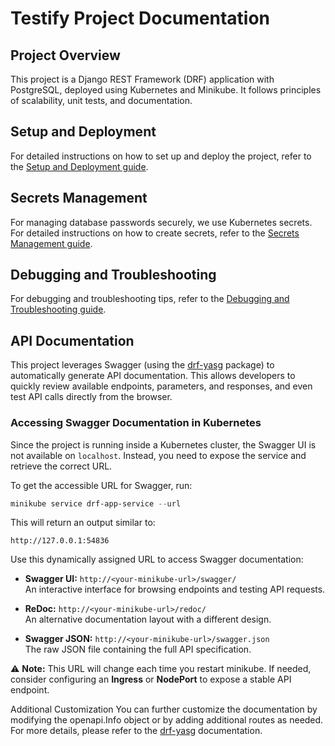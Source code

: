 # Testify Project Documentation


## Project Overview

This project is a Django REST Framework (DRF) application with PostgreSQL, deployed using Kubernetes and Minikube. It follows principles of scalability, unit tests, and documentation.

## Setup and Deployment

For detailed instructions on how to set up and deploy the project, refer to the [Setup and Deployment guide](docs/setup.md).

## Secrets Management

For managing database passwords securely, we use Kubernetes secrets. For detailed instructions on how to create secrets, refer to the [Secrets Management guide](docs/secrets_management.md).

## Debugging and Troubleshooting

For debugging and troubleshooting tips, refer to the [Debugging and Troubleshooting guide](docs/debugging.md).

##  API Documentation

This project leverages Swagger (using the [drf-yasg](https://drf-yasg.readthedocs.io/en/stable/) package) to automatically generate API documentation. This allows developers to quickly review available endpoints, parameters, and responses, and even test API calls directly from the browser.

### Accessing Swagger Documentation in Kubernetes

Since the project is running inside a Kubernetes cluster, the Swagger UI is not available on `localhost`. Instead, you need to expose the service and retrieve the correct URL.

To get the accessible URL for Swagger, run:
```powershell
minikube service drf-app-service --url
```
This will return an output similar to:
```
http://127.0.0.1:54836
```
Use this dynamically assigned URL to access Swagger documentation:

- **Swagger UI:** `http://<your-minikube-url>/swagger/`  
  An interactive interface for browsing endpoints and testing API requests.

- **ReDoc:** `http://<your-minikube-url>/redoc/`  
  An alternative documentation layout with a different design.

- **Swagger JSON:** `http://<your-minikube-url>/swagger.json`  
  The raw JSON file containing the full API specification.

⚠️ **Note:** This URL will change each time you restart minikube. If needed, consider configuring an **Ingress** or **NodePort** to expose a stable API endpoint.






Additional Customization
You can further customize the documentation by modifying the openapi.Info object or by adding additional routes as needed. For more details, please refer to the [drf-yasg](https://drf-yasg.readthedocs.io/en/stable/) documentation.